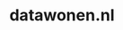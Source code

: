 ---
layout: post
title:  "datawonen.nl"
internal_url:  "/dutchgov/datawonen.nl.html"
categories: dutchgov
---